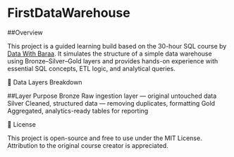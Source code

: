 # FirstDataWarehouse
##Overview

This project is a guided learning build based on the 30-hour SQL course by  [Data With Baraa](https://youtu.be/SSKVgrwhzus). It simulates the structure of a simple data warehouse using Bronze–Silver–Gold layers and provides hands-on experience with essential SQL concepts, ETL logic, and analytical queries.

🚀 Data Layers Breakdown

##Layer	Purpose
Bronze	Raw ingestion layer — original untouched data
Silver	Cleaned, structured data — removing duplicates, formatting
Gold	Aggregated, analytics-ready tables for reporting

📜 License

This project is open-source and free to use under the MIT License.
Attribution to the original course creator is appreciated.
